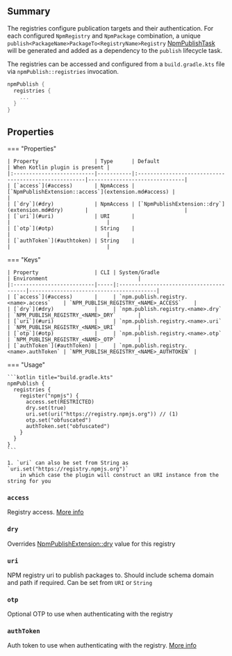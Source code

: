 ## Summary

The registries configure publication targets and their authentication. For each configured `NpmRegistry`
and `NpmPackage` combination, 
a unique `publish<PackageName>PackageTo<RegistryName>Registry` [NpmPublishTask](../tasks/NpmPublishTask.md) will be
generated and added as a dependency to the `publish` lifecycle task.

The registries can be accessed and configured from a `build.gradle.kts` file via `npmPublish::registries` invocation.

```kotlin title="build.gradle.kts"
npmPublish {
  registries {
    ...
  }
}
```

## Properties

=== "Properties"

    | Property                  | Type      | Default                                              | When Kotlin plugin is present |
    |:--------------------------|-----------|:-----------------------------------------------------|-------------------------------|
    | [`access`](#access)       | NpmAccess | [`NpmPublishExtension::access`](extension.md#access) |                               |
    | [`dry`](#dry)             | NpmAccess | [`NpmPublishExtension::dry`](extension.md#dry)       |                               |
    | [`uri`](#uri)             | URI       |                                                      |                               |
    | [`otp`](#otp)             | String    |                                                      |                               |
    | [`authToken`](#authtoken) | String    |                                                      |                               |

=== "Keys"

    | Property                  | CLI | System/Gradle                           | Environment                             |
    |:--------------------------|-----|:----------------------------------------|-----------------------------------------|
    | [`access`](#access)       |     | `npm.publish.registry.<name>.access`    | `NPM_PUBLISH_REGISTRY_<NAME>_ACCESS`    |
    | [`dry`](#dry)             |     | `npm.publish.registry.<name>.dry`       | `NPM_PUBLISH_REGISTRY_<NAME>_DRY`       |
    | [`uri`](#uri)             |     | `npm.publish.registry.<name>.uri`       | `NPM_PUBLISH_REGISTRY_<NAME>_URI`       |
    | [`otp`](#otp)             |     | `npm.publish.registry.<name>.otp`       | `NPM_PUBLISH_REGISTRY_<NAME>_OTP`       |
    | [`authToken`](#authToken) |     | `npm.publish.registry.<name>.authToken` | `NPM_PUBLISH_REGISTRY_<NAME>_AUTHTOKEN` |

=== "Usage"

    ```kotlin title="build.gradle.kts"
    npmPublish {
      registries {
        register("npmjs") {
          access.set(RESTRICTED)
          dry.set(true)
          uri.set(uri("https://registry.npmjs.org")) // (1)
          otp.set("obfuscated")
          authToken.set("obfuscated")
        }
      }
    }
    ```

    1. `uri` can also be set from String as `uri.set("https://registry.npmjs.org")` 
        in which case the plugin will construct an URI instance from the string for you

### `access`

Registry access.
[More info](https://docs.npmjs.com/package-scope-access-level-and-visibility)

### `dry`

Overrides [NpmPublishExtension::dry](extension.md#dry) value for this registry

### `uri`

NPM registry uri to publish packages to. Should include schema domain and path if required. Can be set from `URI`
or `String`

### `otp`

Optional OTP to use when authenticating with the registry

### `authToken`

Auth token to use when authenticating with the registry.
[More info](https://docs.npmjs.com/about-access-tokens)
